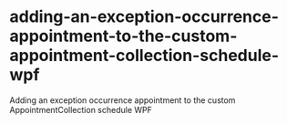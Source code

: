 # adding-an-exception-occurrence-appointment-to-the-custom-appointment-collection-schedule-wpf
Adding an exception occurrence appointment to the custom AppointmentCollection schedule WPF
